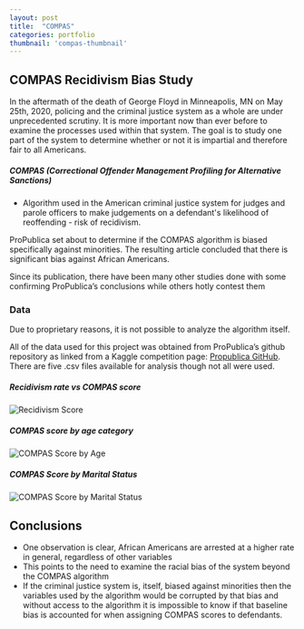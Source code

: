 ```yaml
---
layout: post
title:  "COMPAS"
categories: portfolio
thumbnail: 'compas-thumbnail'
---
```

## COMPAS Recidivism Bias Study

In the aftermath of the death of George Floyd in Minneapolis, MN on May 25th, 2020, policing and the criminal justice system 
as a whole are under unprecedented scrutiny. It is more important now than ever before to examine the 
processes used within that system. The goal is to study one part of the system to determine 
whether or not it is impartial and therefore fair to all Americans.

##### COMPAS (Correctional Offender Management Profiling for Alternative Sanctions) 

- Algorithm used in the American criminal justice system for judges and parole officers to make judgements on a 
defendant's likelihood of reoffending - risk of recidivism.

ProPublica set about to determine if the COMPAS algorithm is biased specifically against minorities. The resulting article 
concluded that there is significant bias against African Americans. 

Since its publication, there have been many other studies done with some confirming ProPublica’s conclusions while 
others hotly contest them

### Data

Due to proprietary reasons, it is not 
possible to analyze the algorithm itself.

All of the data used for this project was 
obtained from ProPublica’s github 
repository as linked from a Kaggle 
competition page: [Propublica GitHub](https://github.com/propublica/compas-analysis). There are five .csv files available for analysis though not all were used.

##### Recidivism rate vs COMPAS score
![Recidivism Score](/assets/img/portfolio/COMPAS-Recidivism-Score.png)

##### COMPAS score by age category
![COMPAS Score by Age](/assets/img/portfolio/compas-age-category.jpg)

##### COMPAS Score by Marital Status
![COMPAS Score by Marital Status](/assets/img/portfolio/COMPAS-Marital-Status.jpg)

## Conclusions
- One observation is clear, African Americans are 
arrested at a higher rate in general, regardless of 
other variables
- This points to the need to examine the racial bias 
of the system beyond the COMPAS algorithm
- If the criminal justice system is, itself, biased 
against minorities then the variables used by the 
algorithm would be corrupted by that bias and 
without access to the algorithm it is impossible to 
know if that baseline bias is accounted for when 
assigning COMPAS scores to defendants. 